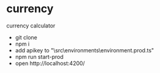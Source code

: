 # currency
currency calculator

* git clone
* npm i
* add apikey to "\src\environments\environment.prod.ts"
* npm run start-prod
* open http://localhost:4200/
